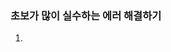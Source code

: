 ### 초보가 많이 실수하는 에러 해결하기
1. <script>는 html의 밑에 작성하는게 제대로 동작한다.
2. 셀렉터/함수명/기본문법 오타난 에러는 브라우저의 개발자도구 콘솔창에서 확인할 수 있다. 모르겠으면 오류 내용을 구글링 해보기.